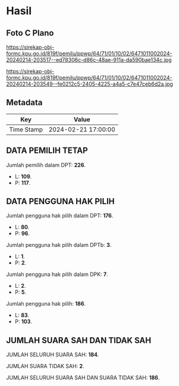 # Hasil

## Foto C Plano

https://sirekap-obj-formc.kpu.go.id/819f/pemilu/ppwp/64/71/01/10/02/6471011002024-20240214-203517--ed78306c-d86c-48ae-911a-da590bae134c.jpg

https://sirekap-obj-formc.kpu.go.id/819f/pemilu/ppwp/64/71/01/10/02/6471011002024-20240214-203549--fe0212c5-2405-4225-a4a5-c7e47ceb6d2a.jpg


## Metadata

| Key        | Value               |
| ---------- | ------------------- |
| Time Stamp | 2024-02-21 17:00:00 |


## DATA PEMILIH TETAP

Jumlah pemilih dalam DPT: **226**.
 * L: **109**.
 * P: **117**.

## DATA PENGGUNA HAK PILIH

Jumlah pengguna hak pilih dalam DPT: **176**.
 * L: **80**.
 * P: **96**.

Jumlah pengguna hak pilih dalam DPTb: **3**.
 * L: **1**.
 * P: **2**.

Jumlah pengguna hak pilih dalam DPK: **7**.
 * L: **2**.
 * P: **5**.

Jumlah pengguna hak pilih: **186**.
 * L: **83**.
 * P: **103**.

## JUMLAH SUARA SAH DAN TIDAK SAH

JUMLAH SELURUH SUARA SAH: **184**.

JUMLAH SUARA TIDAK SAH: **2**.

JUMLAH SELURUH SUARA SAH DAN SUARA TIDAK SAH: **186**.


